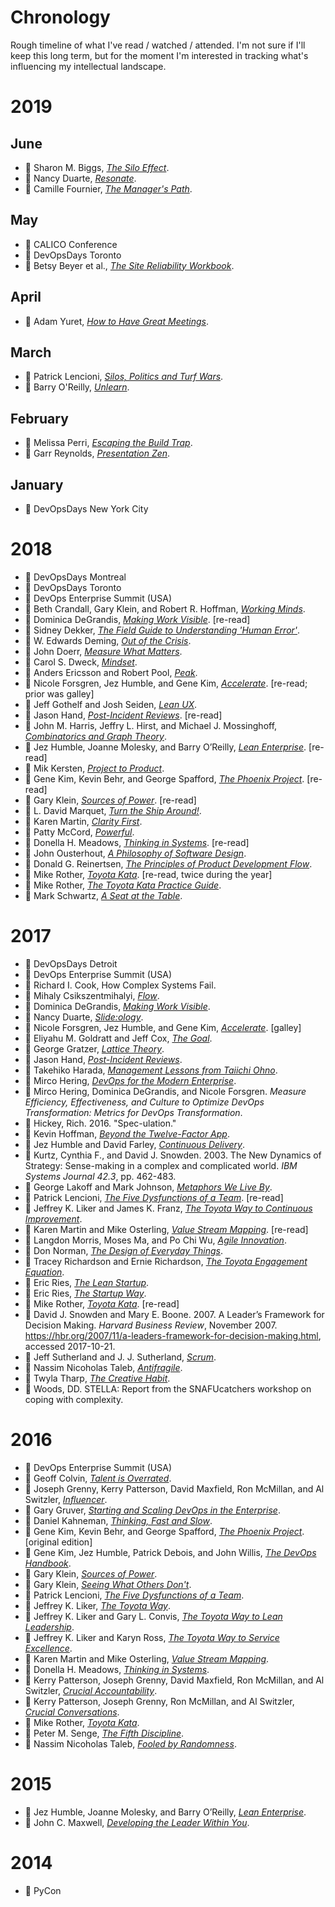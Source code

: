 # Chronology

Rough timeline of what I've read / watched / attended.
I'm not sure if I'll keep this long term, but for the moment I'm interested
in tracking what's influencing my intellectual landscape.

# 2019

## June

* :green_book: Sharon M. Biggs, [_The Silo Effect_](../bibliography/books.md/#biggs-2105).
* :green_book: Nancy Duarte, [_Resonate_](bibliography/books.md/#duarte-2010).
* :green_book: Camille Fournier, [_The Manager's Path_](bibliography/books.md/#fournier-2017).

## May

* :microphone: CALICO Conference
* :microphone: DevOpsDays Toronto
* :green_book: Betsy Beyer et al., [_The Site Reliability Workbook_](bibliogrpahy/books.md/#beyer-murphy-rensin-kawahara-thorne-2018).

## April

* :green_book: Adam Yuret, [_How to Have Great Meetings_](bibliography/books.md/#yuret-2016).

## March

* :green_book: Patrick Lencioni, [_Silos, Politics and Turf Wars_](bibliography/books.md/#lencioni-2006).
* :green_book: Barry O'Reilly, [_Unlearn_](bibliography/books.md/#oreilly-2019).

## February

* :green_book: Melissa Perri, [_Escaping the Build Trap_](bibliography/books.md/#perri-2019).
* :green_book: Garr Reynolds, [_Presentation Zen_](bibliography/books.md/reynolds-2012).

## January

* :microphone: DevOpsDays New York City

# 2018

* :microphone: DevOpsDays Montreal
* :microphone: DevOpsDays Toronto
* :microphone: DevOps Enterprise Summit (USA)
* :green_book: Beth Crandall, Gary Klein, and Robert R. Hoffman, [_Working Minds_](bibliography/books.md/#crandall-klein-hoffman-2006).
* :green_book: Dominica DeGrandis, [_Making Work Visible_](bibliography/books.md/#degrandis-2017). [re-read]
* :green_book: Sidney Dekker, [_The Field Guide to Understanding 'Human Error'_](bibliography/books.md/#dekker-2014).
* :green_book: W. Edwards Deming, [_Out of the Crisis_](bibliography/books.md/#deming-2000).
* :green_book: John Doerr, [_Measure What Matters_](bibliography/books.md/#doerr-2018).
* :green_book: Carol S. Dweck, [_Mindset_](bibliography/books.md/#dweck-2016).
* :green_book: Anders Ericsson and Robert Pool, [_Peak_](bibliography/books.md/#ericsson-pool-2016).
* :green_book: Nicole Forsgren, Jez Humble, and Gene Kim, [_Accelerate_](bibliography/books.md/#forsgren-humble-kim-2018). [re-read; prior was galley]
* :green_book: Jeff Gothelf and Josh Seiden, [_Lean UX_](bibliography/books.md/#gothelf-seiden-2016).
* :green_book: Jason Hand, [_Post-Incident Reviews_](bibliography/books.md/#hand-2017). [re-read]
* :green_book: John M. Harris, Jeffry L. Hirst, and Michael J. Mossinghoff, [_Combinatorics and Graph Theory_](bibliography/books.md/#harris-hirst-mossinghoff-2000).
* :green_book: Jez Humble, Joanne Molesky, and Barry O’Reilly, [_Lean Enterprise_](bibliography/books.md/#humble-molesky-oreilly-2015). [re-read]
* :green_book: Mik Kersten, [_Project to Product_](bibliography/books.md/#kersten-2018).
* :green_book: Gene Kim, Kevin Behr, and George Spafford, [_The Phoenix Project_](bibliography/books.md/#kim-behr-spaffort-2018). [re-read]
* :green_book: Gary Klein, [_Sources of Power_](bibliography/books.md/#klein-1998). [re-read]
* :green_book: L. David Marquet, [_Turn the Ship Around!_](bibliography/books.md/#marquet-2012).
* :green_book: Karen Martin, [_Clarity First_](bibliography/books.md/"#martin-2018).
* :green_book: Patty McCord, [_Powerful_](bibliography/books.md/#mccord-2017).
* :green_book: Donella H. Meadows, [_Thinking in Systems_](bibliography/books.md/#meadows-2008). [re-read]
* :green_book: John Ousterhout, [_A Philosophy of Software Design_](bibliography/books.md/#ousterhout-2018).
* :green_book: Donald G. Reinertsen, [_The Principles of Product Development Flow_](bibliography/books.md/#reinertsen-2009).
* :green_book: Mike Rother, [_Toyota Kata_](bibliography/books.md/#rother-2010). [re-read, twice during the year]
* :green_book: Mike Rother, [_The Toyota Kata Practice Guide_](bibliography/books.md/#rother-2018).
* :green_book: Mark Schwartz, [_A Seat at the Table_](bibliography/books.md/#schwartz-2017).

# 2017

* :microphone: DevOpsDays Detroit
* :microphone: DevOps Enterprise Summit (USA)
* :page_with_curl: Richard I. Cook, How Complex Systems Fail.
* :green_book: Mihaly Csikszentmihalyi, [_Flow_](bibliography/books.md/#csikszentmihalyi-1990).
* :green_book: Dominica DeGrandis, [_Making Work Visible_](bibliography/books.md/#degrandis-2017).
* :green_book: Nancy Duarte, [_Slide:ology_](bibliography/books.md/#duarte-2008).
* :green_book: Nicole Forsgren, Jez Humble, and Gene Kim, [_Accelerate_](bibliography/books.md/#forsgren-humble-kim-2018). [galley]
* :green_book: Eliyahu M. Goldratt and Jeff Cox, [_The Goal_](bibliography/books.md/#goldratt-cox-2014).
* :green_book: George Gratzer, [_Lattice Theory_](bibliography/books.md/#gratzer-1999).
* :green_book: Jason Hand, [_Post-Incident Reviews_](bibliography/books.md/#hand-2017).
* :green_book: Takehiko Harada, [_Management Lessons from Taiichi Ohno_](bibliography/books.md/#harada-2015).
* :green_book: Mirco Hering, [_DevOps for the Modern Enterprise_](bibliography/books.md/#hering-2017).
* :page_with_curl: Mirco Hering, Dominica DeGrandis, and Nicole Forsgren. _Measure Efficiency, Effectiveness, and Culture to
Optimize DevOps Transformation: Metrics for DevOps Transformation_.
* :movie_camera: Hickey, Rich. 2016. "Spec-ulation."
* :green_book: Kevin Hoffman, [_Beyond the Twelve-Factor App_](bibliography/books.md/#hoffman-2016).
* :green_book: Jez Humble and David Farley, [_Continuous Delivery_](bibliography/books.md/#humble-farley-2011).
* :page_with_curl: Kurtz, Cynthia F., and David J. Snowden. 2003. The New Dynamics of Strategy: Sense-making in a complex and complicated world. _IBM Systems Journal 42.3_, pp. 462-483.
* :green_book: George Lakoff and Mark Johnson, [_Metaphors We Live By_](bibliography/books.md/#lakoff-johnson-1980).
* :green_book: Patrick Lencioni, [_The Five Dysfunctions of a Team_](bibliography/books.md/#lencioni-2002). [re-read]
* :green_book: Jeffrey K. Liker and James K. Franz, [_The Toyota Way to Continuous Improvement_](bibliography/books.md/#liker-franz-2011).
* :green_book: Karen Martin and Mike Osterling, [_Value Stream Mapping_](bibliography/books.md/#martin-osterling-2014). [re-read]
* :green_book: Langdon Morris, Moses Ma, and Po Chi Wu, [_Agile Innovation_](bibliography/books.md/#morris-ma-wu-2014).
* :green_book: Don Norman, [_The Design of Everyday Things_](bibliography/books.md/#norman-2013).
* :green_book: Tracey Richardson and Ernie Richardson, [_The Toyota Engagement Equation_](bibliography/books.md/#richardson-richardson-2017).
* :green_book: Eric Ries, [_The Lean Startup_](bibliography/books.md/#ries-2011).
* :green_book: Eric Ries, [_The Startup Way_](bibliography/books.md/#ries-2017).
* :green_book: Mike Rother, [_Toyota Kata_](bibliography/books.md/#rother-2010). [re-read]
* :page_with_curl: David J. Snowden and Mary E. Boone. 2007. A Leader’s Framework for Decision Making. _Harvard Business Review_, November 2007. https://hbr.org/2007/11/a-leaders-framework-for-decision-making.html, accessed 2017-10-21.
* :green_book: Jeff Sutherland and J. J. Sutherland, [_Scrum_](bibliography/books.md/#sutherland-sutherland-2014).
* :green_book: Nassim Nicoholas Taleb, [_Antifragile_](bibliography/books.md/#taleb-2012).
* :green_book: Twyla Tharp, [_The Creative Habit_](bibliography/books.md/#tharp-2003).
* :page_with_curl: Woods, DD. STELLA: Report from the SNAFUcatchers workshop on coping with complexity.

# 2016

* :microphone: DevOps Enterprise Summit (USA)
* :green_book: Geoff Colvin, [_Talent is Overrated_](bibliography/books.md/#colvin-2008).
* :green_book: Joseph Grenny, Kerry Patterson, David Maxfield, Ron McMillan, and Al Switzler, [_Influencer_](bibliography/books.md/#grenny-patterson-maxfield-mcmillan-switzler-2013).
* :green_book: Gary Gruver, [_Starting and Scaling DevOps in the Enterprise_](bibliography/books.md/#gruver-2016).
* :green_book: Daniel Kahneman, [_Thinking, Fast and Slow_](bibliography/books.md/#kahneman-2011).
* :green_book: Gene Kim, Kevin Behr, and George Spafford, [_The Phoenix Project_](bibliography/books.md/#kim-behr-spaffort-2018). [original edition]
* :green_book: Gene Kim, Jez Humble, Patrick Debois, and John Willis, [_The DevOps Handbook_](bibliography/books.md/#kim-humble-debois-willis-2016).
* :green_book: Gary Klein, [_Sources of Power_](bibliography/books.md/#klein-1998).
* :green_book: Gary Klein, [_Seeing What Others Don't_](bibliography/books.md/#klein-2013).
* :green_book: Patrick Lencioni, [_The Five Dysfunctions of a Team_](bibliography/books.md/#lencioni-2002).
* :green_book: Jeffrey K. Liker, [_The Toyota Way_](bibliography/books.md/#liker-2004).
* :green_book: Jeffrey K. Liker and Gary L. Convis, [_The Toyota Way to Lean Leadership_](bibliography/books.md/#liker-convis-2012).
* :green_book: Jeffrey K. Liker and Karyn Ross, [_The Toyota Way to Service Excellence_](bibliography/books.md/#liker-ross-2017).
* :green_book: Karen Martin and Mike Osterling, [_Value Stream Mapping_](bibliography/books.md/#martin-osterling-2014).
* :green_book: Donella H. Meadows, [_Thinking in Systems_](bibliography/books.md/#meadows-2008).
* :green_book: Kerry Patterson, Joseph Grenny, David Maxfield, Ron McMillan, and Al Switzler, [_Crucial Accountability_](bibliography/books.md/#patterson-grenny-maxfield-mcmillan-switzler-2013).
* :green_book: Kerry Patterson, Joseph Grenny, Ron McMillan, and Al Switzler, [_Crucial Conversations_](bibliography/books.md/#patterson-grenny-mcmillan-switzler-2012).
* :green_book: Mike Rother, [_Toyota Kata_](bibliography/books.md/#rother-2010).
* :green_book: Peter M. Senge, [_The Fifth Discipline_](bibliography/books.md/#senge-2006).
* :green_book: Nassim Nicoholas Taleb, [_Fooled by Randomness_](bibliography/books.md/#taleb-2005).

# 2015

* :green_book: Jez Humble, Joanne Molesky, and Barry O’Reilly, [_Lean Enterprise_](bibliography/books.md/#humble-molesky-oreilly-2015).
* :green_book: John C. Maxwell, [_Developing the Leader Within You_](bibliography/books.md/#maxwell-1993).

# 2014

* :microphone: PyCon
